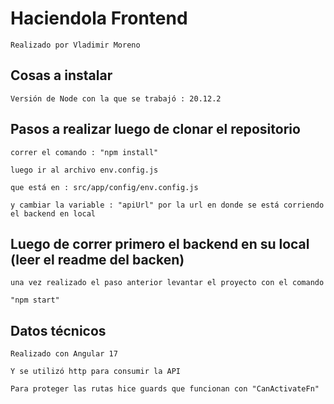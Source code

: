 # Haciendola Frontend

    Realizado por Vladimir Moreno

## Cosas a instalar

    Versión de Node con la que se trabajó : 20.12.2

## Pasos a realizar luego de clonar el repositorio

    correr el comando : "npm install"
    
    luego ir al archivo env.config.js

    que está en : src/app/config/env.config.js

    y cambiar la variable : "apiUrl" por la url en donde se está corriendo el backend en local

## Luego de correr primero el backend en su local (leer el readme del backen)

    una vez realizado el paso anterior levantar el proyecto con el comando

    "npm start"

## Datos técnicos

    Realizado con Angular 17

    Y se utilizó http para consumir la API

    Para proteger las rutas hice guards que funcionan con "CanActivateFn"

